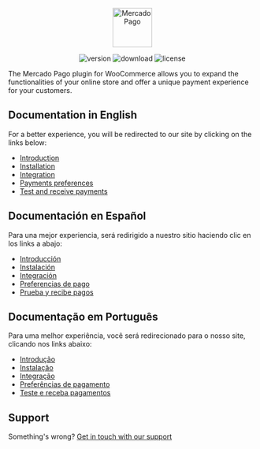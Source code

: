 <p align="center"><a href="https://www.mercadopago.com/"><img src="https://raw.githubusercontent.com/mercadopago/cart-woocommerce/master/assets/images/mplogo.png" height="80" width="auto" alt="MercadoPago">
</a></p>

<p align="center">
<img src="https://img.shields.io/badge/plugin-V4.1.0-blue" alt="version">
<img src="https://img.shields.io/wordpress/plugin/dt/woocommerce-mercadopago" alt="download">
<img src="https://img.shields.io/github/license/mercadopago/cart-woocommerce" alt="license">
</p>

The Mercado Pago plugin for WooCommerce allows you to expand the functionalities of your online store and offer a unique payment experience for your customers.

## Documentation in English

For a better experience, you will be redirected to our site by clicking on the links below:

* [Introduction](https://www.mercadopago.com/developers/en/plugins_sdks/plugins/woocommerce/introduction/)
* [Installation](https://www.mercadopago.com/developers/en/plugins_sdks/plugins/woocommerce/instalation/)
* [Integration](https://www.mercadopago.com/developers/en/plugins_sdks/plugins/woocommerce/integration/)
* [Payments preferences](https://www.mercadopago.com/developers/en/plugins_sdks/plugins/woocommerce/preferences/)
* [Test and receive payments](https://www.mercadopago.com/developers/en/plugins_sdks/plugins/woocommerce/receive-payments/)

## Documentación en Español

Para una mejor experiencia, será redirigido a nuestro sitio haciendo clic en los links a abajo:

* [Introducción](https://www.mercadopago.com.ar/developers/es/plugins_sdks/plugins/woocommerce/introduction/)
* [Instalación](https://www.mercadopago.com.ar/developers/es/plugins_sdks/plugins/woocommerce/instalation/)
* [Integración](https://www.mercadopago.com.ar/developers/es/plugins_sdks/plugins/woocommerce/integration/)
* [Preferencias de pago](https://www.mercadopago.com.ar/developers/es/plugins_sdks/plugins/woocommerce/preferences/)
* [Prueba y recibe pagos](https://www.mercadopago.com.ar/developers/es/plugins_sdks/plugins/woocommerce/receive-payments/)

## Documentação em Português

Para uma melhor experiência, você será redirecionado para o nosso site, clicando nos links abaixo:

* [Introdução](https://www.mercadopago.com.br/developers/pt/plugins_sdks/plugins/woocommerce/introduction/)
* [Instalação](https://www.mercadopago.com.br/developers/pt/plugins_sdks/plugins/woocommerce/instalation/)
* [Integração](https://www.mercadopago.com.br/developers/pt/plugins_sdks/plugins/woocommerce/integration/)
* [Preferências de pagamento](https://www.mercadopago.com.br/developers/pt/plugins_sdks/plugins/woocommerce/preferences/)
* [Teste e receba pagamentos](https://www.mercadopago.com.br/developers/pt/plugins_sdks/plugins/woocommerce/receive-payments/)

## Support

Something's wrong? [Get in touch with our support](https://www.mercadopago.com.ar/developers/en/support)

